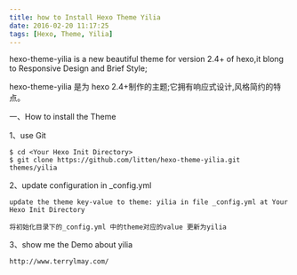 ```yaml
---
title: how to Install Hexo Theme Yilia
date: 2016-02-20 11:17:25
tags: [Hexo, Theme, Yilia]
---
```


hexo-theme-yilia is a new beautiful theme for version 2.4+ of hexo,it blong to Responsive Design and Brief Style;

hexo-theme-yilia 是为 hexo 2.4+制作的主题;它拥有响应式设计,风格简约的特点。

一、How to install the Theme

1、use Git

	$ cd <Your Hexo Init Directory> 
	$ git clone https://github.com/litten/hexo-theme-yilia.git themes/yilia

2、update configuration in _config.yml

	update the theme key-value to theme: yilia in file _config.yml at Your Hexo Init Directory

	将初始化目录下的_config.yml 中的theme对应的value 更新为yilia

3、show me the Demo about yilia

	http://www.terrylmay.com/
